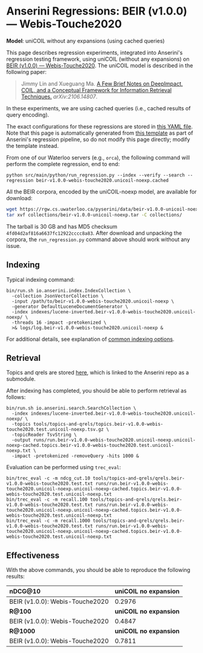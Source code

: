 # Anserini Regressions: BEIR (v1.0.0) &mdash; Webis-Touche2020

**Model**: uniCOIL without any expansions (using cached queries)

This page describes regression experiments, integrated into Anserini's regression testing framework, using uniCOIL (without any expansions) on [BEIR (v1.0.0) &mdash; Webis-Touche2020](http://beir.ai/).
The uniCOIL model is described in the following paper:

> Jimmy Lin and Xueguang Ma. [A Few Brief Notes on DeepImpact, COIL, and a Conceptual Framework for Information Retrieval Techniques.](https://arxiv.org/abs/2106.14807) _arXiv:2106.14807_.

In these experiments, we are using cached queries (i.e., cached results of query encoding).

The exact configurations for these regressions are stored in [this YAML file](../../src/main/resources/regression/beir-v1.0.0-webis-touche2020.unicoil-noexp.cached.yaml).
Note that this page is automatically generated from [this template](../../src/main/resources/docgen/templates/beir-v1.0.0-webis-touche2020.unicoil-noexp.cached.template) as part of Anserini's regression pipeline, so do not modify this page directly; modify the template instead.

From one of our Waterloo servers (e.g., `orca`), the following command will perform the complete regression, end to end:

```
python src/main/python/run_regression.py --index --verify --search --regression beir-v1.0.0-webis-touche2020.unicoil-noexp.cached
```

All the BEIR corpora, encoded by the uniCOIL-noexp model, are available for download:

```bash
wget https://rgw.cs.uwaterloo.ca/pyserini/data/beir-v1.0.0-unicoil-noexp.tar -P collections/
tar xvf collections/beir-v1.0.0-unicoil-noexp.tar -C collections/
```

The tarball is 30 GB and has MD5 checksum `4fd04d2af816a6637fc12922cccc8a83`.
After download and unpacking the corpora, the `run_regression.py` command above should work without any issue.

## Indexing

Typical indexing command:

```
bin/run.sh io.anserini.index.IndexCollection \
  -collection JsonVectorCollection \
  -input /path/to/beir-v1.0.0-webis-touche2020.unicoil-noexp \
  -generator DefaultLuceneDocumentGenerator \
  -index indexes/lucene-inverted.beir-v1.0.0-webis-touche2020.unicoil-noexp/ \
  -threads 16 -impact -pretokenized \
  >& logs/log.beir-v1.0.0-webis-touche2020.unicoil-noexp &
```

For additional details, see explanation of [common indexing options](../../docs/common-indexing-options.md).

## Retrieval

Topics and qrels are stored [here](https://github.com/castorini/anserini-tools/tree/master/topics-and-qrels), which is linked to the Anserini repo as a submodule.

After indexing has completed, you should be able to perform retrieval as follows:

```
bin/run.sh io.anserini.search.SearchCollection \
  -index indexes/lucene-inverted.beir-v1.0.0-webis-touche2020.unicoil-noexp/ \
  -topics tools/topics-and-qrels/topics.beir-v1.0.0-webis-touche2020.test.unicoil-noexp.tsv.gz \
  -topicReader TsvString \
  -output runs/run.beir-v1.0.0-webis-touche2020.unicoil-noexp.unicoil-noexp-cached.topics.beir-v1.0.0-webis-touche2020.test.unicoil-noexp.txt \
  -impact -pretokenized -removeQuery -hits 1000 &
```

Evaluation can be performed using `trec_eval`:

```
bin/trec_eval -c -m ndcg_cut.10 tools/topics-and-qrels/qrels.beir-v1.0.0-webis-touche2020.test.txt runs/run.beir-v1.0.0-webis-touche2020.unicoil-noexp.unicoil-noexp-cached.topics.beir-v1.0.0-webis-touche2020.test.unicoil-noexp.txt
bin/trec_eval -c -m recall.100 tools/topics-and-qrels/qrels.beir-v1.0.0-webis-touche2020.test.txt runs/run.beir-v1.0.0-webis-touche2020.unicoil-noexp.unicoil-noexp-cached.topics.beir-v1.0.0-webis-touche2020.test.unicoil-noexp.txt
bin/trec_eval -c -m recall.1000 tools/topics-and-qrels/qrels.beir-v1.0.0-webis-touche2020.test.txt runs/run.beir-v1.0.0-webis-touche2020.unicoil-noexp.unicoil-noexp-cached.topics.beir-v1.0.0-webis-touche2020.test.unicoil-noexp.txt
```

## Effectiveness

With the above commands, you should be able to reproduce the following results:

| **nDCG@10**                                                                                                  | **uniCOIL no expansion**|
|:-------------------------------------------------------------------------------------------------------------|-----------|
| BEIR (v1.0.0): Webis-Touche2020                                                                              | 0.2976    |
| **R@100**                                                                                                    | **uniCOIL no expansion**|
| BEIR (v1.0.0): Webis-Touche2020                                                                              | 0.4847    |
| **R@1000**                                                                                                   | **uniCOIL no expansion**|
| BEIR (v1.0.0): Webis-Touche2020                                                                              | 0.7811    |
